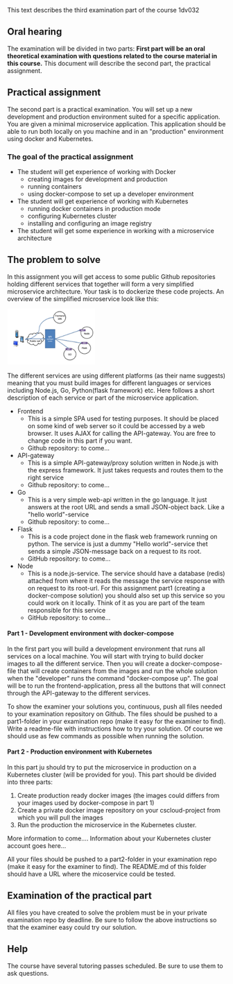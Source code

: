 This text describes the third examination part of the course 1dv032


## Oral hearing
The examination will be divided in two parts: **First part will be an oral theoretical examination with questions related to the course material in this course.** This document will describe the second part, the practical assignment.

## Practical assignment
The second part is a practical examination. You will set up a new development and production environment suited for a specific application. You are given a minimal microservice application. This application should be able to run both locally on you machine and in an "production" environment using docker and Kubernetes.

### The goal of the practical assignment
* The student will get experience of working with Docker
  * creating images for development and production
  * running containers
  * using docker-compose to set up a developer environment
* The student will get experience of working with Kubernetes
  * running docker containers in production mode
  * configuring Kubernetes cluster
  * installing and configuring an image registry
* The student will get some experience in working with a microservice architecture


## The problem to solve
In this assignment you will get access to some public Github repositories holding different services that together will form a very simplified microservice architecture. Your task is to dockerize these code projects. An overview of the simplified microservice look like this:

<img src="https://github.com/1dv032/syllabus/raw/master/examination/part_2/ms-overview.png" width="40%">


The different services are using different platforms (as their name suggests) meaning that you must build images for different languages or services including Node.js, Go, Python(flask framework) etc. Here follows a short description of each service or part of the microservice application.

* Frontend
  * This is a simple SPA used for testing purposes. It should be placed on some kind of web server so it could be accessed by a web browser. It uses AJAX for calling the API-gateway. You are free to change code in this part if you want.
  * Github repository: to come...
* API-gateway
  * This is a simple API-gateway/proxy solution written in Node.js with the express framework. It just takes requests and routes them to the right service
  * Github repository: to come...
* Go
  * This is a very simple web-api written in the go language. It just answers at the root URL and sends a small JSON-object back. Like a "hello world"-service
  * Github repository: to come...
* Flask
  * This is a code project done in the flask web framework running on python. The service is just a dummy "Hello world"-service thet sends a simple JSON-message back on a request to its root.
  * GitHub repository: to come...
* Node
  * This is a node.js-service. The service should have a database (redis) attached from where it reads the message the service response with on request to its root-url. For this assignment part1 (creating a docker-compose solution) you should also set up this service so you could work on it locally. Think of it as you are part of the team responsible for this service
  * GitHub repository: to come...

#### Part 1 - Development environment with docker-compose
In the first part you will build a development environment that runs all services on a local machine. You will start with trying to build docker images to all the different service. Then you will create a docker-compose-file that will create containers from the images and run the whole solution when the "developer" runs the command "docker-compose up". The goal will be to run the frontend-application, press all the buttons that will connect through the API-gateway to the different services.

To show the examiner your solutions you, continuous, push all files needed to your examination repository on Github. The files should be pushed to a part1-folder in your examination repo (make it easy for the examiner to find). Write a readme-file with instructions how to try your solution. Of course we should use as few commands as possible when running the solution.



#### Part 2 - Production environment with Kubernetes
In this part ju should try to put the microservice in production on a Kubernetes cluster (will be provided for you). This part should be divided into three parts:

1. Create production ready docker images (the images could differs from your images used by docker-compose in part 1)
2. Create a private docker image repository on your cscloud-project from which you will pull the images
3. Run the production the microservice in the Kubernetes cluster.

More information to come....
Information about your Kubernetes cluster account goes here...

All your files should be pushed to a part2-folder in your examination repo (make it easy for the examiner to find). The README.md of this folder should have a URL where the micoservice could be tested.

## Examination of the practical part
All files you have created to solve the problem must be in your private examination repo by deadline. Be sure to follow the above instructions so that the examiner easy could try our solution.

## Help
The course have several tutoring passes scheduled. Be sure to use them to ask questions.